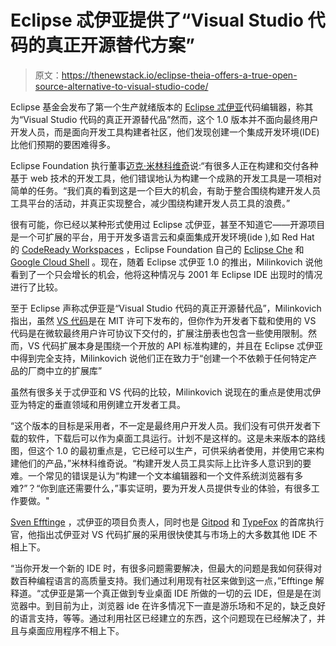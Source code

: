 # Eclipse 忒伊亚提供了“Visual Studio 代码的真正开源替代方案”

> 原文：<https://thenewstack.io/eclipse-theia-offers-a-true-open-source-alternative-to-visual-studio-code/>

Eclipse 基金会发布了第一个生产就绪版本的 [Eclipse 忒伊亚](https://theia-ide.org/)代码编辑器，称其为“Visual Studio 代码的真正开源替代品”然而，这个 1.0 版本并不面向最终用户开发人员，而是面向开发工具构建者社区，他们发现创建一个集成开发环境(IDE)比他们预期的要困难得多。

Eclipse Foundation 执行董事[迈克·米林科维奇](https://ca.linkedin.com/in/mikemilinkovich)说:“有很多人正在构建和交付各种基于 web 技术的开发工具，他们错误地认为构建一个成熟的开发工具是一项相对简单的任务。“我们真的看到这是一个巨大的机会，有助于整合围绕构建开发人员工具平台的活动，并真正实现整合，减少围绕构建开发人员工具的浪费。”

很有可能，你已经以某种形式使用过 Eclipse 忒伊亚，甚至不知道它——开源项目是一个可扩展的平台，用于开发多语言云和桌面集成开发环境(ide ),如 Red Hat 的 [CodeReady Workspaces](https://developers.redhat.com/products/codeready-workspaces/overview) ，Eclipse Foundation 自己的 [Eclipse Che](https://www.eclipse.org/che/) 和 [Google Cloud Shell](https://cloud.google.com/shell) 。现在，随着 Eclipse 忒伊亚 1.0 的推出，Milinkovich 说他看到了一个只会增长的机会，他将这种情况与 2001 年 Eclipse IDE 出现时的情况进行了比较。

至于 Eclipse 声称忒伊亚是“Visual Studio 代码的真正开源替代品”，Milinkovich 指出，虽然 [VS 代码](https://code.visualstudio.com/)是在 MIT 许可下发布的，但你作为开发者下载和使用的 VS 代码是在微软最终用户许可协议下交付的，扩展注册表也包含一些使用限制。然而，VS 代码扩展本身是围绕一个开放的 API 标准构建的，并且在 Eclipse 忒伊亚中得到完全支持，Milinkovich 说他们正在致力于“创建一个不依赖于任何特定产品的厂商中立的扩展库”

虽然有很多关于忒伊亚和 VS 代码的比较，Milinkovich 说现在的重点是使用忒伊亚为特定的垂直领域和用例建立开发者工具。

“这个版本的目标是采用者，不一定是最终用户开发人员。我们没有可供开发者下载的软件，下载后可以作为桌面工具运行。计划不是这样的。这是未来版本的路线图，但这个 1.0 的最初重点是，它已经可以生产，可供采纳者使用，并使用它来构建他们的产品，”米林科维奇说。“构建开发人员工具实际上比许多人意识到的要难。一个常见的错误是认为“构建一个文本编辑器和一个文件系统浏览器有多难?”？“你到底还需要什么，”事实证明，要为开发人员提供专业的体验，有很多工作要做。"

[Sven Efftinge](https://de.linkedin.com/in/efftinge) ，忒伊亚的项目负责人，同时也是 [Gitpod](https://www.gitpod.io/) 和 [TypeFox](https://www.typefox.io/) 的首席执行官，他指出忒伊亚对 VS 代码扩展的采用很快使其与市场上的大多数其他 IDE 不相上下。

“当你开发一个新的 IDE 时，有很多问题需要解决，但最大的问题是我如何获得对数百种编程语言的高质量支持。我们通过利用现有社区来做到这一点，”Efftinge 解释道。“忒伊亚是第一个真正做到专业桌面 IDE 所做的一切的云 IDE，但是是在浏览器中。到目前为止，浏览器 ide 在许多情况下一直是游乐场和不足的，缺乏良好的语言支持，等等。通过利用社区已经建立的东西，这个问题现在已经解决了，并且与桌面应用程序不相上下。

<svg xmlns:xlink="http://www.w3.org/1999/xlink" viewBox="0 0 68 31" version="1.1"><title>Group</title> <desc>Created with Sketch.</desc></svg>